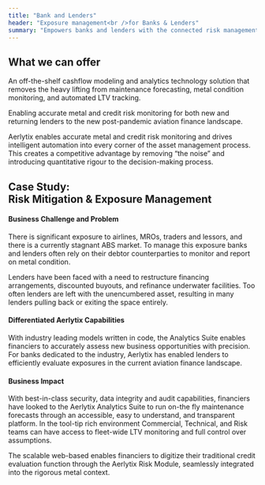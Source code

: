 ```yaml
---
title: "Bank and Lenders"
header: "Exposure management<br />for Banks & Lenders"
summary: "Empowers banks and lenders with the connected risk management tools needed to understand underlying exposures"
---
```


<article class="py-5 px-5">
  <div class="container">
  <div class="row gx-lg-5" data-cues="slideInUp">
    <div class="col-md-5">
      <h2 class="fw-bold mb-5">What we can offer</h2>
    </div>
    <div class="col-md-7">
      <p>An off-the-shelf cashflow modeling and analytics technology solution that removes the heavy lifting from maintenance forecasting, metal condition monitoring, and automated LTV tracking. </p>
      <p>Enabling accurate metal and credit risk monitoring for both new and returning lenders to the new post-pandemic aviation finance landscape.</p>
      <p>Aerlytix enables accurate metal and credit risk monitoring and drives intelligent automation into every corner of the asset management process. This creates a competitive advantage by removing “the noise” and introducing quantitative rigour to the decision-making process.</p>
    </div>
  </div>
  </div>
</article>

<article class="py-5 px-5">
  <div class="container">
  <div class="row gx-lg-5" data-cues="slideInUp">
    <div class="col-md-5">
      <h2 class="fw-bold mb-5">Case Study: <br />Risk Mitigation & Exposure Management</h2>
    </div>
    <div class="col-md-7">
      <h4>Business Challenge and Problem</h4>
      <p>There is significant exposure to airlines, MROs, traders and lessors, and there is a currently stagnant ABS market. To manage this exposure banks and lenders often rely on their debtor counterparties to monitor and report on metal condition.</p>
      <p class="mb-5">Lenders have been faced with a need to restructure financing arrangements, discounted buyouts, and refinance underwater facilities. Too often lenders are left with the unencumbered asset, resulting in many lenders pulling back or exiting the space entirely.</p>
      <h4>Differentiated Aerlytix Capabilities</h4>
      <p class="mb-5">With industry leading models written in code, the Analytics Suite enables financiers to accurately assess new business opportunities with precision. For banks dedicated to the industry, Aerlytix has enabled lenders to efficiently evaluate exposures in the current aviation finance landscape.</p>
      <h4>Business Impact</h4>
      <p>With best-in-class security, data integrity and audit capabilities, financiers have looked to the Aerlytix Analytics Suite to run on-the fly maintenance forecasts through an accessible, easy to understand, and transparent platform. In the tool-tip rich environment Commercial, Technical, and Risk teams can have access to fleet-wide LTV monitoring and full control over assumptions.</p>
      <p>The scalable web-based enables financiers to digitize their traditional credit evaluation function through the Aerlytix Risk Module, seamlessly integrated into the rigorous metal context.</p>
    </div>
  </div>
  </div>
</article>
